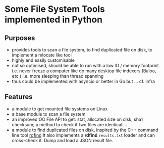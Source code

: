 # Some File System Tools implemented in Python

## Purposes

* provides tools to scan a file system, to find duplicated file on disk, to implement a mlocate like tool
* highly and easily customisable
* not so optimised, should be able to run with a low IO / memory footprint
  i.e. never freeze a computer like do many desktop file indexers (Baloo, etc.)
  i.e. more sleeping than thread spanning
* thus could be implemented with asyncio or better in Go but ... cf. infra

## Features

* a module to get mounted file systems on Linux
* a base module to scan a file system
* an improved OO File API to get: stat, allocated size on disk, sha1 checksum; a method to check if two files are identical ...
* a module to find duplicated files on disk, inspired by the C++ command line tool [rdfind](https://github.com/pauldreik/rdfind)
  It also implements a **rdfind** `results.txt` loader and can cross-check it.
  Dump and load a JSON result file.
